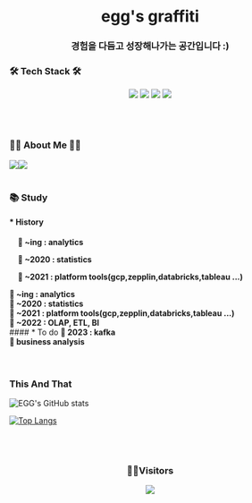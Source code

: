 <h1 class="ng-font" align="center"><b>egg's graffiti</b></h1>
<h3 class="ng-font" align="center">경험을 다듬고 성장해나가는 공간입니다 :)</h3>


### 🛠 Tech Stack 🛠 
<p align="center">
<img src="https://img.shields.io/badge/Python-3776AB?style=flat&logo=Python&logoColor=white"/>
<img src="https://img.shields.io/badge/R-276DC3?style=flat&logo=R&logoColor=white"/>
<img src="https://img.shields.io/badge/GCP-F9AB00?style=flat&logo=GoogleCloud&logoColor=black"/>
<img src="https://img.shields.io/badge/git-F05032?style=flat&logo=git&logoColor=gray"/>
</p>
<br><br>

### 👨‍🌾 About Me 👨‍🌾 
<a href="https://wolny.tistory.com/"><img src="https://img.shields.io/badge/My daily life blog-A9BCF5?style=flat-square&logo=GitHub Sponsors&logoColor=white&link=https://wolny.tistory.com/"/></a><a href="mailto:dldmswl10012@gmail.com"><img src="https://img.shields.io/badge/Gmail-D0A9F5?style=flat-square&logo=Gmail&logoColor=red&link=mailto:dldmswl10012@gmail.com"/></a>
<br><br>

### 📚 Study
#### * History
<div style="text-indent:15px;font-weight:bold">
    <span>💙 ~ing : analytics </span>
    <p>🧡 ~2020 : statistics </p>
    <p>🤍 ~2021 : platform tools(gcp,zepplin,databricks,tableau ...) </p>
</div>
<span style="font-weight:bold">💙 ~ing : analytics </span><br>
<span style="font-weight:bold">🧡 ~2020 : statistics </span><br>
<span style="font-weight:bold">🤍 ~2021 : platform tools(gcp,zepplin,databricks,tableau ...) </span><br>
<span style="font-weight:bold">💜 ~2022 : OLAP, ETL, BI </span><br>
#### * To do
<span style="font-weight:bold">💚 2023 : kafka</span><br>
<span style="font-weight:bold">💛 business analysis</span><br>
<br><br>


### This And That

![EGG's GitHub stats](https://github-readme-stats.vercel.app/api?username=egg-yo&show_icons=true&theme=radical)

[![Top Langs](https://github-readme-stats.vercel.app/api/top-langs/?username=egg-yo&layout=compact)](https://github.com/egg-yo/github-readme-stats)

<div align=center>

<br><br>

### 🎅🔖Visitors

<a href="https://hits.seeyoufarm.com"><img src="https://hits.seeyoufarm.com/api/count/incr/badge.svg?url=https%3A%2F%2Fwww.github.com%2Fegg-yo%2Fhit-counter&count_bg=%23DFD7D7&title_bg=%23BE3434&icon=protocols-dot-io.svg&icon_color=%230B0A0A&title=hits&edge_flat=false"/></a>

<br><br>
</div>
